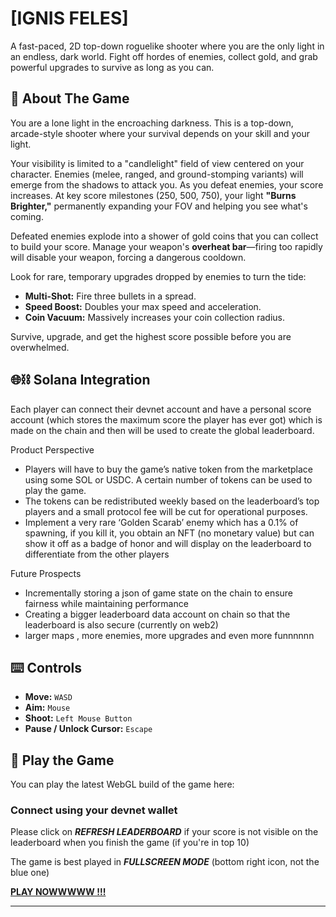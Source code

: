 # [IGNIS FELES]

A fast-paced, 2D top-down roguelike shooter where you are the only light in an endless, dark world. Fight off hordes of enemies, collect gold, and grab powerful upgrades to survive as long as you can.

## 📖 About The Game

You are a lone light in the encroaching darkness. This is a top-down, arcade-style shooter where your survival depends on your skill and your light.

Your visibility is limited to a "candlelight" field of view centered on your character. Enemies (melee, ranged, and ground-stomping variants) will emerge from the shadows to attack you. As you defeat enemies, your score increases. At key score milestones (250, 500, 750), your light **"Burns Brighter,"** permanently expanding your FOV and helping you see what's coming.

Defeated enemies explode into a shower of gold coins that you can collect to build your score. Manage your weapon's **overheat bar**—firing too rapidly will disable your weapon, forcing a dangerous cooldown.

Look for rare, temporary upgrades dropped by enemies to turn the tide:
* **Multi-Shot:** Fire three bullets in a spread.
* **Speed Boost:** Doubles your max speed and acceleration.
* **Coin Vacuum:** Massively increases your coin collection radius.

Survive, upgrade, and get the highest score possible before you are overwhelmed.

## 🌐⛓️ Solana Integration

Each player can connect their devnet account and have a personal score account (which stores the maximum score the player has ever got) which is made on the chain and then will be used to create the global leaderboard.

Product Perspective
- Players will have to buy the game’s native token from the marketplace using some SOL or USDC. A certain number of tokens can be used to play the game.
- The tokens can be redistributed weekly based on the leaderboard’s top players and a small protocol fee will be cut for operational purposes. 
- Implement a very rare ‘Golden Scarab’ enemy which has a 0.1% of spawning, if you kill it, you obtain an NFT (no monetary value) but can show it off as a badge of honor and will display on the leaderboard to differentiate from the other players

Future Prospects
- Incrementally storing a json of game state on the chain to ensure fairness while maintaining performance
- Creating a bigger leaderboard data account on chain so that the leaderboard is also secure (currently on web2)
- larger maps , more enemies, more upgrades and even more funnnnnn


## ⌨️ Controls

* **Move:** `WASD`
* **Aim:** `Mouse`
* **Shoot:** `Left Mouse Button`
* **Pause / Unlock Cursor:** `Escape`

## 🔗 Play the Game

You can play the latest WebGL build of the game here:
### Connect using your devnet wallet ###

Please click on _**REFRESH LEADERBOARD**_ if your score is not visible on the leaderboard when you finish the game (if you're in top 10)

The game is best played in _**FULLSCREEN MODE**_ (bottom right icon, not the blue one)


**[PLAY NOWWWWW !!!](https://ptg13.itch.io/ignis-feles)**

---
